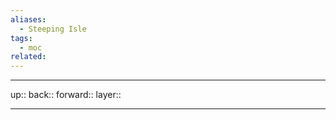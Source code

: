 ```yaml
---
aliases:
  - Steeping Isle
tags:
  - moc
related:
---
```


***

up:: 
back:: 
forward:: 
layer:: 

***
